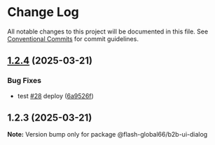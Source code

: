 # Change Log

All notable changes to this project will be documented in this file.
See [Conventional Commits](https://conventionalcommits.org) for commit guidelines.

## [1.2.4](https://github.com/Flash-Global66/b2b-ui-framework/compare/@flash-global66/b2b-ui-dialog@1.2.3...@flash-global66/b2b-ui-dialog@1.2.4) (2025-03-21)


### Bug Fixes

* test [#28](https://github.com/Flash-Global66/b2b-ui-framework/issues/28) deploy ([6a9526f](https://github.com/Flash-Global66/b2b-ui-framework/commit/6a9526f986d683e05284d289c3022e35e1c7a590))





## 1.2.3 (2025-03-21)

**Note:** Version bump only for package @flash-global66/b2b-ui-dialog
